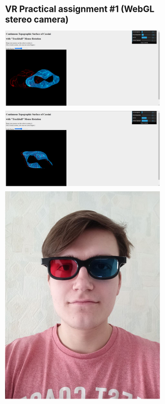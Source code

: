 # VR Practical assignment #1 (WebGL stereo camera)

![plot](./PA1/Screenshots/screenshot.jpg)

![plot](./PA1/Screenshots/screenshot1.jpg)

![plot](./PA1/Screenshots/glasses.jpg)